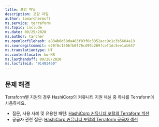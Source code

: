 ```yaml
---
title: 포함 파일
description: 포함 파일
author: tomarchermsft
ms.service: terraform
ms.topic: include
ms.date: 09/25/2020
ms.author: tarcher
ms.openlocfilehash: e834b6d58da483f03f0c3352acc9c1c3b5604a10
ms.sourcegitcommit: e20f6c150bfb0f76cd99c269fcef1dc5ee1ab647
ms.translationtype: HT
ms.contentlocale: ko-KR
ms.lasthandoff: 09/28/2020
ms.locfileid: "91401460"
---
```

## <a name="troubleshooting"></a>문제 해결

Terraform별 지원의 경우 HashiCorp의 커뮤니티 지원 채널 중 하나를 Terraform에 사용하세요.

* 질문, 사용 사례 및 유용한 패턴: [HashiCorp 커뮤니티 포털의 Terraform 섹션](https://discuss.hashicorp.com/c/terraform-core)
* 공급자 관련 질문: [HashiCorp 커뮤니티 포털의 Terraform 공급자 섹션](https://discuss.hashicorp.com/c/terraform-providers)